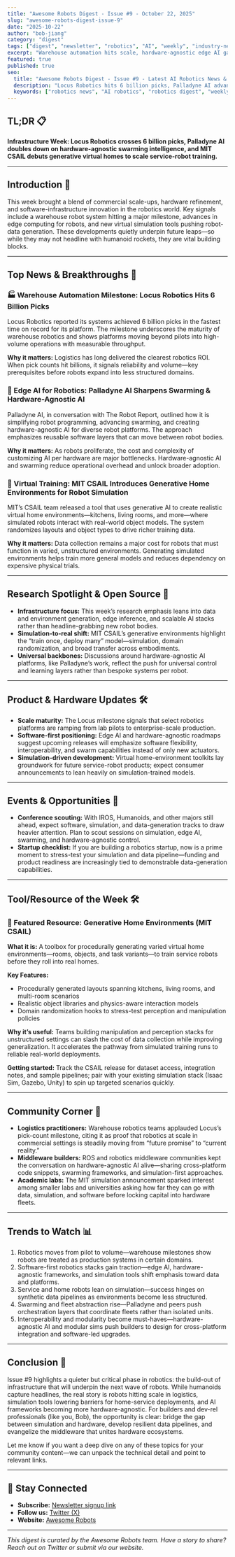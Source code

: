 ```yaml
---
title: "Awesome Robots Digest - Issue #9 - October 22, 2025"
slug: "awesome-robots-digest-issue-9"
date: "2025-10-22"
author: "bob-jiang"
category: "digest"
tags: ["digest", "newsletter", "robotics", "AI", "weekly", "industry-news", "research"]
excerpt: "Warehouse automation hits scale, hardware-agnostic edge AI gains momentum, and generative simulation tools accelerate service-robot readiness."
featured: true
published: true
seo:
  title: "Awesome Robots Digest - Issue #9 - Latest AI Robotics News & Updates"
  description: "Locus Robotics hits 6 billion picks, Palladyne AI advances hardware-agnostic edge intelligence, and MIT CSAIL debuts generative home simulation environments."
  keywords: ["robotics news", "AI robotics", "robotics digest", "weekly robotics", "warehouse automation", "edge AI", "robot simulation"]
---
```


## TL;DR 📋

**Infrastructure Week: Locus Robotics crosses 6 billion picks, Palladyne AI doubles down on hardware-agnostic swarming intelligence, and MIT CSAIL debuts generative virtual homes to scale service-robot training.**

---

## Introduction 🚀

This week brought a blend of commercial scale-ups, hardware refinement, and software-infrastructure innovation in the robotics world. Key signals include a warehouse robot system hitting a major milestone, advances in edge computing for robots, and new virtual simulation tools pushing robot-data generation. These developments quietly underpin future leaps—so while they may not headline with humanoid rockets, they are vital building blocks.

---

## Top News & Breakthroughs 📰

### 🏭 Warehouse Automation Milestone: Locus Robotics Hits 6 Billion Picks

Locus Robotics reported its systems achieved 6 billion picks in the fastest time on record for its platform. The milestone underscores the maturity of warehouse robotics and shows platforms moving beyond pilots into high-volume operations with measurable throughput.

**Why it matters:** Logistics has long delivered the clearest robotics ROI. When pick counts hit billions, it signals reliability and volume—key prerequisites before robots expand into less structured domains.

### 🧠 Edge AI for Robotics: Palladyne AI Sharpens Swarming & Hardware-Agnostic AI

Palladyne AI, in conversation with The Robot Report, outlined how it is simplifying robot programming, advancing swarming, and creating hardware-agnostic AI for diverse robot platforms. The approach emphasizes reusable software layers that can move between robot bodies.

**Why it matters:** As robots proliferate, the cost and complexity of customizing AI per hardware are major bottlenecks. Hardware-agnostic AI and swarming reduce operational overhead and unlock broader adoption.

### 🔧 Virtual Training: MIT CSAIL Introduces Generative Home Environments for Robot Simulation

MIT’s CSAIL team released a tool that uses generative AI to create realistic virtual home environments—kitchens, living rooms, and more—where simulated robots interact with real-world object models. The system randomizes layouts and object types to drive richer training data.

**Why it matters:** Data collection remains a major cost for robots that must function in varied, unstructured environments. Generating simulated environments helps train more general models and reduces dependency on expensive physical trials.

---

## Research Spotlight & Open Source 🔬

- **Infrastructure focus:** This week’s research emphasis leans into data and environment generation, edge inference, and scalable AI stacks rather than headline-grabbing new robot bodies.
- **Simulation-to-real shift:** MIT CSAIL’s generative environments highlight the “train once, deploy many” model—simulation, domain randomization, and broad transfer across embodiments.
- **Universal backbones:** Discussions around hardware-agnostic AI platforms, like Palladyne’s work, reflect the push for universal control and learning layers rather than bespoke systems per robot.

---

## Product & Hardware Updates 🛠️

- **Scale maturity:** The Locus milestone signals that select robotics platforms are ramping from lab pilots to enterprise-scale production.
- **Software-first positioning:** Edge AI and hardware-agnostic roadmaps suggest upcoming releases will emphasize software flexibility, interoperability, and swarm capabilities instead of only new actuators.
- **Simulation-driven development:** Virtual home-environment toolkits lay groundwork for future service-robot products; expect consumer announcements to lean heavily on simulation-trained models.

---

## Events & Opportunities 📅

- **Conference scouting:** With IROS, Humanoids, and other majors still ahead, expect software, simulation, and data-generation tracks to draw heavier attention. Plan to scout sessions on simulation, edge AI, swarming, and hardware-agnostic control.
- **Startup checklist:** If you are building a robotics startup, now is a prime moment to stress-test your simulation and data pipeline—funding and product readiness are increasingly tied to demonstrable data-generation capabilities.

---

## Tool/Resource of the Week 🛠️

### 🎯 Featured Resource: **Generative Home Environments (MIT CSAIL)**

**What it is:** A toolbox for procedurally generating varied virtual home environments—rooms, objects, and task variants—to train service robots before they roll into real homes.

**Key Features:**
- Procedurally generated layouts spanning kitchens, living rooms, and multi-room scenarios
- Realistic object libraries and physics-aware interaction models
- Domain randomization hooks to stress-test perception and manipulation policies

**Why it’s useful:** Teams building manipulation and perception stacks for unstructured settings can slash the cost of data collection while improving generalization. It accelerates the pathway from simulated training runs to reliable real-world deployments.

**Getting started:** Track the CSAIL release for dataset access, integration notes, and sample pipelines; pair with your existing simulation stack (Isaac Sim, Gazebo, Unity) to spin up targeted scenarios quickly.

---

## Community Corner 👥

- **Logistics practitioners:** Warehouse robotics teams applauded Locus’s pick-count milestone, citing it as proof that robotics at scale in commercial settings is steadily moving from “future promise” to “current reality.”
- **Middleware builders:** ROS and robotics middleware communities kept the conversation on hardware-agnostic AI alive—sharing cross-platform code snippets, swarming frameworks, and simulation-first approaches.
- **Academic labs:** The MIT simulation announcement sparked interest among smaller labs and universities asking how far they can go with data, simulation, and software before locking capital into hardware fleets.

---

## Trends to Watch 📊

1. Robotics moves from pilot to volume—warehouse milestones show robots are treated as production systems in certain domains.
2. Software-first robotics stacks gain traction—edge AI, hardware-agnostic frameworks, and simulation tools shift emphasis toward data and platforms.
3. Service and home robots lean on simulation—success hinges on synthetic data pipelines as environments become less structured.
4. Swarming and fleet abstraction rise—Palladyne and peers push orchestration layers that coordinate fleets rather than isolated units.
5. Interoperability and modularity become must-haves—hardware-agnostic AI and modular sims push builders to design for cross-platform integration and software-led upgrades.

---

## Conclusion 🎯

Issue #9 highlights a quieter but critical phase in robotics: the build-out of infrastructure that will underpin the next wave of robots. While humanoids capture headlines, the real story is robots hitting scale in logistics, simulation tools lowering barriers for home-service deployments, and AI frameworks becoming more hardware-agnostic. For builders and dev-rel professionals (like you, Bob), the opportunity is clear: bridge the gap between simulation and hardware, develop resilient data pipelines, and evangelize the middleware that unites hardware ecosystems.

Let me know if you want a deep dive on any of these topics for your community content—we can unpack the technical detail and point to relevant links.

---

## 📧 Stay Connected

- **Subscribe:** [Newsletter signup link](https://awesomerobotsxyz.substack.com/)
- **Follow us:** [Twitter (X)](https://x.com/awesome__robots)
- **Website:** [Awesome Robots](https://www.awesomerobots.xyz/)

---

*This digest is curated by the Awesome Robots team. Have a story to share? Reach out on Twitter or submit via our website.*
